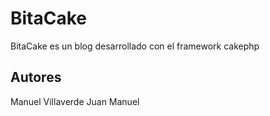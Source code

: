 BitaCake
========

BitaCake es un blog desarrollado con el framework cakephp

Autores
-------

Manuel Villaverde
Juan Manuel